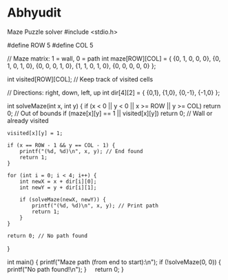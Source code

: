 # Abhyudit
Maze Puzzle solver
#include <stdio.h>

#define ROW 5
#define COL 5

// Maze matrix: 1 = wall, 0 = path
int maze[ROW][COL] = {
    {0, 1, 0, 0, 0},
    {0, 1, 0, 1, 0},
    {0, 0, 0, 1, 0},
    {1, 1, 0, 1, 0},
    {0, 0, 0, 0, 0}
};

int visited[ROW][COL]; // Keep track of visited cells

// Directions: right, down, left, up
int dir[4][2] = { {0,1}, {1,0}, {0,-1}, {-1,0} };

int solveMaze(int x, int y) {
    if (x < 0 || y < 0 || x >= ROW || y >= COL)
        return 0; // Out of bounds
    if (maze[x][y] == 1 || visited[x][y])
        return 0; // Wall or already visited

    visited[x][y] = 1;

    if (x == ROW - 1 && y == COL - 1) {
        printf("(%d, %d)\n", x, y); // End found
        return 1;
    }

    for (int i = 0; i < 4; i++) {
        int newX = x + dir[i][0];
        int newY = y + dir[i][1];

        if (solveMaze(newX, newY)) {
            printf("(%d, %d)\n", x, y); // Print path
            return 1;
        }
    }

    return 0; // No path found
}

int main() {
    printf("Maze path (from end to start):\n");
    if (!solveMaze(0, 0)) {
        printf("No path found!\n");
    }
    return 0;
}
